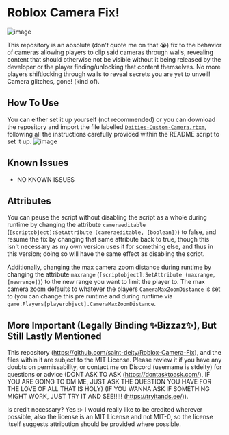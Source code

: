 # Roblox Camera Fix!
![image](https://github.com/saint-deity/Roblox-Camera-Fix/assets/59446525/f9816255-474e-4c08-b481-f92c48b17866)

This repository is an absolute (don't quote me on that 😭) fix to the behavior of cameras allowing players to clip said cameras through walls, revealing content that should otherwise not be visible without it being released by the developer or the player finding/unlocking that content themselves. No more players shiftlocking through walls to reveal secrets you are yet to unveil! Camera glitches, gone! (kind of).

## How To Use
You can either set it up yourself (not recommended) or you can download the repository and import the file labelled [`Deities-Custom-Camera.rbxm`](https://github.com/saint-deity/Roblox-Camera-Fix/blob/main/Deities-Custom-Camera.rbxm), following all the instructions carefully provided within the README script to set it up.
![image](https://github.com/saint-deity/Roblox-Camera-Fix/assets/59446525/2a74fdde-85ee-442a-9910-973f720c6f5c)

## Known Issues
* NO KNOWN ISSUES

## Attributes
You can pause the script without disabling the script as a whole during runtime by changing the attribute `cameraeditable` (`[scriptobject]:SetAttribute (cameraeditable, [boolean])`) to false, and resume the fix by changing that same attribute back to true, though this isn't necessary as my own version uses it for something else, and thus in this version; doing so will have the same effect as disabling the script.

Additionally, changing the max camera zoom distance during runtime by changing the attribute `maxrange` (`[scriptobject]:SetAttribute (maxrange, [newrange])`) to  the new range you want to limit the player to. The max camera zoom defaults to whatever the players `CameraMaxZoomDistance` is set to (you can change this pre runtime and during runtime via `game.Players[playerobject].CameraMaxZoomDistance`.


## More Important (Legally Binding ✨Bizzaz✨), But Still Lastly Mentioned
This repository (https://github.com/saint-deity/Roblox-Camera-Fix), and the files within it are subject to the MIT License. Please review it if you have any doubts on permissability, or contact me on Discord (username is stdeity) for questions or advice (DONT ASK TO ASK (https://dontasktoask.com/), IF YOU ARE GOING TO DM ME, JUST ASK THE QUESTION YOU HAVE FOR THE LOVE OF ALL THAT IS HOLY) (IF YOU WANNA ASK IF SOMETHING MIGHT WORK, JUST TRY IT AND SEE!!!!! (https://tryitands.ee/)).

Is credit necessary? Yes :> I would really like to be credited wherever possible, also the license is an MIT License and not MIT-0, so the license itself suggests attribution should be provided where possible.
